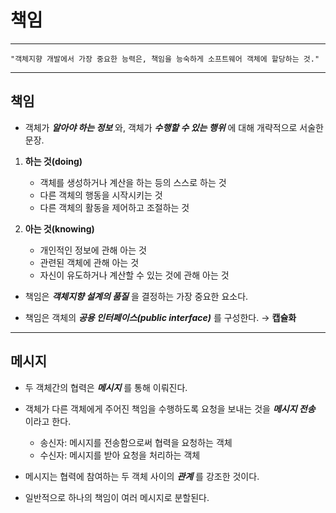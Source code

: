 # 책임
---
```
"객체지향 개발에서 가장 중요한 능력은, 책임을 능숙하게 소프트웨어 객체에 할당하는 것."
```
---
## 책임
- 객체가 ___알아야 하는 정보___ 와, 객체가 ___수행할 수 있는 행위___ 에 대해 개략적으로 서술한 문장.
1. **하는 것(doing)**
   - 객체를 생성하거나 계산을 하는 등의 스스로 하는 것
   - 다른 객체의 행동을 시작시키는 것
   - 다른 객체의 활동을 제어하고 조절하는 것

2. **아는 것(knowing)**
   - 개인적인 정보에 관해 아는 것
   - 관련된 객체에 관해 아는 것
   - 자신이 유도하거나 계산할 수 있는 것에 관해 아는 것

- 책임은 ___객체지향 설계의 품질___ 을 결정하는 가장 중요한 요소다.

- 책임은 객체의 ___공용 인터페이스(public interface)___ 를 구성한다. → **캡슐화**
---

## 메시지
- 두 객체간의 협력은 ___메시지___ 를 통해 이뤄진다.
- 객체가 다른 객체에게 주어진 책임을 수행하도록 요청을 보내는 것을 ___메시지 전송___ 이라고 한다.
  - 송신자: 메시지를 전송함으로써 협력을 요청하는 객체
  - 수신자: 메시지를 받아 요청을 처리하는 객체

- 메시지는 협력에 참여하는 두 객체 사이의 ___관계___ 를 강조한 것이다.
- 일반적으로 하나의 책임이 여러 메시지로 분할된다.

